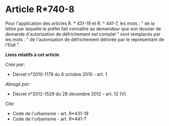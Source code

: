 # Article R*740-8

Pour l'application des articles R. * 431-19 et R. * 441-7, les mots : " de la lettre par laquelle le préfet fait connaître au
demandeur que son dossier de demande d'autorisation de défrichement est complet ” sont remplacés par les mots : " de
l'autorisation de défrichement délivrée par le représentant de l'Etat ”.

**Liens relatifs à cet article**

_Créé par_:

  - Décret n°2010-1178 du 6 octobre 2010 - art. 1

_Abrogé par_:

  - Décret n°2012-1529 du 28 décembre 2012 - art. 12 (V)

_Cite_:

  - Code de l'urbanisme - art. R*431-19
  - Code de l'urbanisme - art. R*441-7
